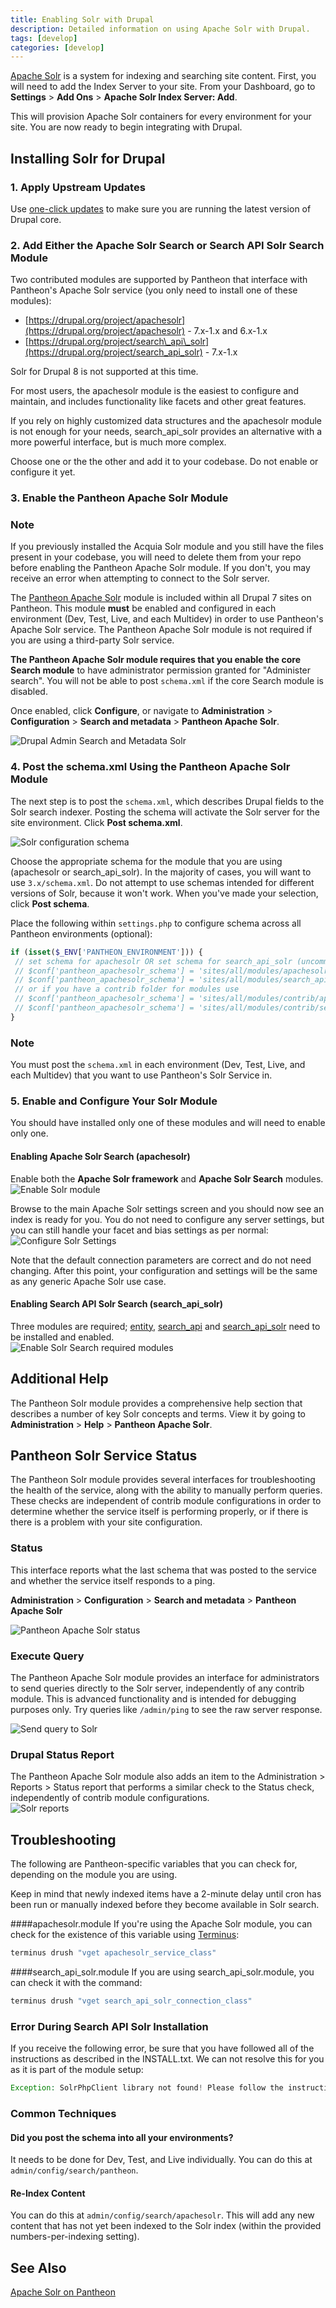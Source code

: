 ```yaml
---
title: Enabling Solr with Drupal
description: Detailed information on using Apache Solr with Drupal.
tags: [develop]
categories: [develop]
---
```

[Apache Solr](/docs/solr) is a system for indexing and searching site content. First, you will need to add the Index Server to your site. From your Dashboard, go to **Settings** > **Add Ons** > **Apache Solr Index Server: Add**.

This will provision Apache Solr containers for every environment for your site. You are now ready to begin integrating with Drupal.

## Installing Solr for Drupal
### 1. Apply Upstream Updates
Use [one-click updates](/docs/upstream-updates) to make sure you are running the latest version of Drupal core.

### 2. Add Either the Apache Solr Search or Search API Solr Search Module

Two contributed modules are supported by Pantheon that interface with Pantheon's Apache Solr service (you only need to install one of these modules):

- [​https://drupal.org/project/apachesolr](https://drupal.org/project/apachesolr) - 7.x-1.x and 6.x-1.x
- [https://drupal.org/project/search\_api\_solr](https://drupal.org/project/search_api_solr) - 7.x-1.x

Solr for Drupal 8 is not supported at this time.

For most users, the apachesolr module is the easiest to configure and maintain, and includes functionality like facets and other great features.  

If you rely on highly customized data structures and the apachesolr module is not enough for your needs, search\_api\_solr provides an alternative with a more powerful interface, but is much more complex.  

Choose one or the the other and add it to your codebase. Do not enable or configure it yet.

### 3. Enable the Pantheon Apache Solr Module

<div class="alert alert-info" role="alert">
<h3 class="info">Note</h3><p>If you previously installed the Acquia Solr module and you still have the files present in your codebase, you will need to delete them from your repo before enabling the Pantheon Apache Solr module. If you don't, you may receive an error when attempting to connect to the Solr server.</p></div>

The [Pantheon Apache Solr](https://github.com/pantheon-systems/drops-7/tree/master/modules/pantheon/pantheon_apachesolr) module is included within all Drupal 7 sites on Pantheon. This module **must** be enabled and configured in each environment (Dev, Test, Live, and each Multidev) in order to use Pantheon's Apache Solr service. The Pantheon Apache Solr module is not required if you are using a third-party Solr service.

**The Pantheon Apache Solr module requires that you enable the core Search module** to have administrator permission granted for "Administer search". You will not be able to post `schema.xml` if the core Search module is disabled.

Once enabled, click **Configure**, or navigate to **Administration** > **Configuration** > **Search and metadata** > **Pantheon Apache Solr**.

 ![Drupal Admin Search and Metadata Solr](/source/docs/assets/images/solr-search-metadata.png)
### 4. Post the schema.xml Using the Pantheon Apache Solr Module

The next step is to post the `schema.xml`, which describes Drupal fields to the Solr search indexer. Posting the schema will activate the Solr server for the site environment. Click **Post schema.xml**.  

![Solr configuration schema](/source/docs/assets/images/solr-config-schema.png)  

Choose the appropriate schema for the module that you are using (apachesolr or search_api_solr). In the majority of cases, you will want to use `3.x/schema.xml`. Do not attempt to use schemas intended for different versions of Solr, because it won't work. When you've made your selection, click **Post schema**.  

Place the following within `settings.php` to configure schema across all Pantheon environments (optional):
```php
if (isset($_ENV['PANTHEON_ENVIRONMENT'])) {
 // set schema for apachesolr OR set schema for search_api_solr (uncomment the line you need)
 // $conf['pantheon_apachesolr_schema'] = 'sites/all/modules/apachesolr/solr-conf/solr-3.x/schema.xml';
 // $conf['pantheon_apachesolr_schema'] = 'sites/all/modules/search_api_solr/solr-conf/solr-3.x/schema.xml';
 // or if you have a contrib folder for modules use
 // $conf['pantheon_apachesolr_schema'] = 'sites/all/modules/contrib/apachesolr/solr-conf/solr-3.x/schema.xml';
 // $conf['pantheon_apachesolr_schema'] = 'sites/all/modules/contrib/search_api_solr/solr-conf/solr-3.x/schema.xml';
}
```

<div class="alert alert-info" role="alert">
<h3 class="info">Note</h3>
<p>You must post the <code>schema.xml</code> in each environment (Dev, Test, Live, and each Multidev) that you want to use Pantheon's Solr Service in.</p></div>

### 5. Enable and Configure Your Solr Module

You should have installed only one of these modules and will need to enable only one.

#### Enabling Apache Solr Search (apachesolr)

Enable both the **Apache Solr framework** and **Apache Solr Search** modules.
 ![Enable Solr module](/source/docs/assets/images/enable-solr-module.png)

Browse to the main Apache Solr settings screen and you should now see an index is ready for you. You do not need to configure any server settings, but you can still handle your facet and bias settings as per normal:
 ![Configure Solr Settings](/source/docs/assets/images/apache-solr-module-config.png)

Note that the default connection parameters are correct and do not need changing. After this point, your configuration and settings will be the same as any generic Apache Solr use case.

#### Enabling Search API Solr Search (search\_api\_solr)

Three modules are required; [entity](https://drupal.org/project/entity), [search\_api](https://drupal.org/project/search_api) and [search\_api\_solr](https://drupal.org/project/search_api_solr) need to be installed and enabled.  
 ![Enable Solr Search required modules](/source/docs/assets/images/enable-solr-required.png)

## Additional Help

The Pantheon Solr module provides a comprehensive help section that describes a number of key Solr concepts and terms. View it by going to **Administration** > **Help** > **Pantheon Apache Solr**.

## Pantheon Solr Service Status

The Pantheon Solr module provides several interfaces for troubleshooting the health of the service, along with the ability to manually perform queries. These checks are independent of contrib module configurations in order to determine whether the service itself is performing properly, or if there is there is a problem with your site configuration.

### Status

This interface reports what the last schema that was posted to the service and whether the service itself responds to a ping.  

**Administration** > **Configuration** > **Search and metadata** > **Pantheon Apache Solr**

![Pantheon Apache Solr status](/source/docs/assets/images/solr-status.png)

### Execute Query

The Pantheon Apache Solr module provides an interface for administrators to send queries directly to the Solr server, independently of any contrib module. This is advanced functionality and is intended for debugging purposes only. Try queries like `/admin/ping` to see the raw server response.

 ![Send query to Solr](/source/docs/assets/images/solr-execute-query.png)

### Drupal Status Report

The Pantheon Apache Solr ​module also adds an item to the Administration > Reports > Status report that performs a similar check to the Status check, independently of contrib module configurations.  
 ![Solr reports](/source/docs/assets/images/solr-reports.png)

## Troubleshooting

The following are Pantheon-specific variables that you can check for, depending on the module you are using.  

Keep in mind that newly indexed items have a 2-minute delay until cron has been run or manually indexed before they become available in Solr search.

####apachesolr.module
If you're using the Apache Solr module, you can check for the existence of this variable using [Terminus](https://github.com/pantheon-systems/cl):
```bash
terminus drush "vget apachesolr_service_class"
```
####search_api_solr.module
If you are using search_api_solr.module, you can check it with the command:
```bash
terminus drush "vget search_api_solr_connection_class"
```

### Error During Search API Solr Installation

If you receive the following error, be sure that you have followed all of the instructions as described in the INSTALL.txt. We can not resolve this for you as it is part of the module setup:
```php
Exception: SolrPhpClient library not found! Please follow the instructions in search_api_solr/INSTALL.txt for installing the Solr search module. in _search_api_solr_solrphpclient_path()
```
### Common Techniques


#### Did you post the schema into all your environments?

It needs to be done for Dev, Test, and Live individually. You can do this at `admin/config/search/pantheon`.

#### Re-Index Content

You can do this at `admin/config/search/apachesolr`. This will add any new content that has not yet been indexed to the Solr index (within the provided numbers-per-indexing setting).


## See Also
[Apache Solr on Pantheon](/docs/solr)

